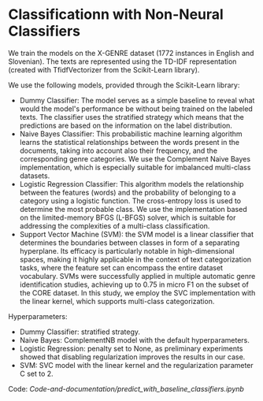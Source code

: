 # Classificationn with Non-Neural Classifiers

We train the models on the X-GENRE dataset (1772 instances in English and Slovenian). The texts are represented using the TD-IDF representation (created with TfidfVectorizer from the Scikit-Learn library).

We use the following models, provided through the Scikit-Learn library:
-  Dummy Classifier: The model serves as a simple baseline to reveal what would the model's performance be without being trained on the labeled texts. The classifier uses the stratified strategy which means that the predictions are based on the information on the label distribution.
-  Naive Bayes Classifier: This probabilistic machine learning algorithm learns the statistical relationships between the words present in the documents, taking into account also their frequency, and the corresponding genre categories. We use the Complement Naive Bayes implementation, which is especially suitable for imbalanced multi-class datasets. 
-  Logistic Regression Classifier: This algorithm models the relationship between the features (words) and the probability of belonging to a category using a logistic function. The cross-entropy loss is used to determine the most probable class. We use the implementation based on the limited-memory BFGS (L-BFGS) solver, which is suitable for addressing the complexities of a multi-class classification. 
-  Support Vector Machine (SVM): the SVM model is a linear classifier that determines the boundaries between classes in form of a separating hyperplane. Its efficacy is particularly notable in high-dimensional spaces, making it highly applicable in the context of text categorization tasks, where the feature set can encompass the entire dataset vocabulary. SVMs were successfully applied in multiple automatic genre identification studies, achieving up to 0.75 in micro F1 on the subset of the CORE dataset. In this study, we employ the SVC implementation with the linear kernel, which supports multi-class categorization.

Hyperparameters:
- Dummy Classifier: stratified strategy.
- Naive Bayes: ComplementNB model with the default hyperparameters.
- Logistic Regression: penalty set to None, as preliminary experiments showed that disabling regularization improves the results in our case.
- SVM: SVC model with the linear kernel and the regularization parameter C set to 2.

Code: *Code-and-documentation/predict_with_baseline_classifiers.ipynb*